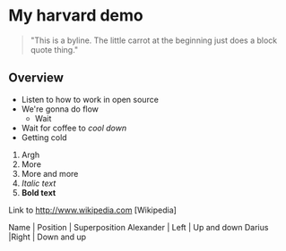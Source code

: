 # My harvard demo

> "This is a byline.  The little carrot at the beginning just does a block quote thing."

## Overview

* Listen to how to work in open source
* We're gonna do flow
  * Wait
* Wait for coffee to *cool down*
 * Getting cold

 1. Argh
 2. More
 3. More and more
 4. *Italic text*
 5. **Bold text**
 
Link to http://www.wikipedia.com [Wikipedia]

Name | Position | Superposition
Alexander | Left | Up and down
Darius  |Right | Down and up
